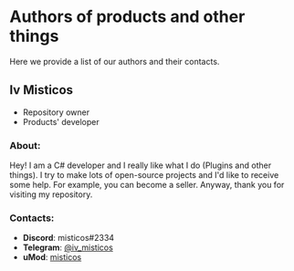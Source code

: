 # Authors of products and other things
Here we provide a list of our authors and their contacts.

## Iv Misticos
* Repository owner
* Products' developer
### About:
Hey! I am a C# developer and I really like what I do (Plugins and other things). I try to make lots of open-source projects and I'd like to receive some help. For example, you can become a seller. Anyway, thank you for visiting my repository. 

### Contacts:
* **Discord**: misticos#2334
* **Telegram**: [@iv_misticos](https://t.me/iv_misticos)
* **uMod**: [misticos](https://umod.org/user/misticos)
